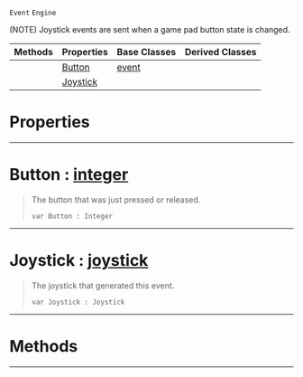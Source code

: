  `Event` `Engine`



(NOTE) Joystick events are sent when a game pad button state is changed.

|Methods|Properties|Base Classes|Derived Classes|
|---|---|---|---|
| |[Button](joystickevent.md#button-zilch-engine-docum)|[event](event.md)| |
| |[Joystick](joystickevent.md#joystick-zilch-engine-doc)| | |


 #  Properties


---  
 #  Button : [integer](../nada_base_types/integer.md)

> The button that was just pressed or released.
> ```TS:Nada
> var Button : Integer


---  
 #  Joystick : [joystick](joystick.md)

> The joystick that generated this event.
> ```TS:Nada
> var Joystick : Joystick


---  
 #  Methods


---  
 

 
